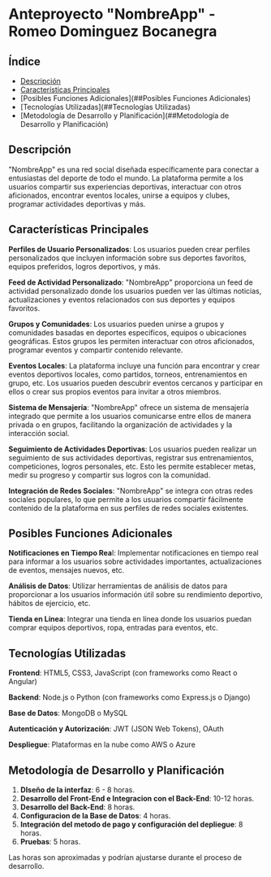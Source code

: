 # Anteproyecto "NombreApp" - Romeo Dominguez Bocanegra

## Índice

- [Descripción](##Descripción)
- [Características Principales](##CaracterísticasPrincipales)
- [Posibles Funciones Adicionales](##Posibles Funciones Adicionales)
- [Tecnologías Utilizadas](##Tecnologías Utilizadas)
- [Metodología de Desarrollo y Planificación](##Metodología de Desarrollo y Planificación)

## Descripción

"NombreApp" es una red social diseñada específicamente para conectar a entusiastas del deporte de todo el mundo. La plataforma permite a los usuarios compartir sus experiencias deportivas, interactuar con otros aficionados, encontrar eventos locales, unirse a equipos y clubes, programar actividades deportivas y más.

## Características Principales

**Perfiles de Usuario Personalizados**: Los usuarios pueden crear perfiles personalizados que incluyen información sobre sus deportes favoritos, equipos preferidos, logros deportivos, y más. 

**Feed de Actividad Personalizado**: "NombreApp" proporciona un feed de actividad personalizado donde los usuarios pueden ver las últimas noticias, actualizaciones y eventos relacionados con sus deportes y equipos favoritos. 

**Grupos y Comunidades**: Los usuarios pueden unirse a grupos y comunidades basadas en deportes específicos, equipos o ubicaciones geográficas. Estos grupos les permiten interactuar con otros aficionados, programar eventos y compartir contenido relevante.

**Eventos Locales**: La plataforma incluye una función para encontrar y crear eventos deportivos locales, como partidos, torneos, entrenamientos en grupo, etc. Los usuarios pueden descubrir eventos cercanos y participar en ellos o crear sus propios eventos para invitar a otros miembros. 

**Sistema de Mensajería**: "NombreApp" ofrece un sistema de mensajería integrado que permite a los usuarios comunicarse entre ellos de manera privada o en grupos, facilitando la organización de actividades y la interacción social. 

**Seguimiento de Actividades Deportivas**: Los usuarios pueden realizar un seguimiento de sus actividades deportivas, registrar sus entrenamientos, competiciones, logros personales, etc. Esto les permite establecer metas, medir su progreso y compartir sus logros con la comunidad. 

**Integración de Redes Sociales**: "NombreApp" se integra con otras redes sociales populares, lo que permite a los usuarios compartir fácilmente contenido de la plataforma en sus perfiles de redes sociales existentes.

## Posibles Funciones Adicionales

**Notificaciones en Tiempo Rea**l: Implementar notificaciones en tiempo real para informar a los usuarios sobre actividades importantes, actualizaciones de eventos, mensajes nuevos, etc.

**Análisis de Datos**: Utilizar herramientas de análisis de datos para proporcionar a los usuarios información útil sobre su rendimiento deportivo, hábitos de ejercicio, etc.

**Tienda en Línea**: Integrar una tienda en línea donde los usuarios puedan comprar equipos deportivos, ropa, entradas para eventos, etc.

## Tecnologías Utilizadas

**Frontend**: HTML5, CSS3, JavaScript (con frameworks como React o Angular) 

**Backend**: Node.js o Python (con frameworks como Express.js o Django) 

**Base de Datos**: MongoDB o MySQL 

**Autenticación y Autorización**: JWT (JSON Web Tokens), OAuth 

**Despliegue**: Plataformas en la nube como AWS o Azure

## Metodología de Desarrollo y Planificación

1. **DIseño de la interfaz**: 6 - 8 horas.
2. **Desarrollo del Front-End e Integracion con el Back-End**: 10-12 horas.
3. **Desarrollo del Back-End**: 8 horas.
4. **Configuracion de la Base de Datos**: 4 horas.
5. **Integración del metodo de pago y configuración del depliegue**: 8 horas.
6. **Pruebas**: 5 horas.

Las horas son aproximadas y podrían ajustarse durante el proceso de desarrollo.
